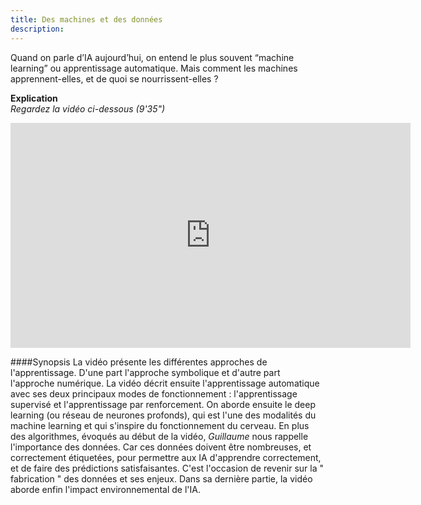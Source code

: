 ```yaml
---
title: Des machines et des données
description:
---
```


Quand on parle d’IA aujourd’hui, on entend le plus souvent “machine learning” ou apprentissage automatique. Mais comment les machines apprennent-elles, et de quoi se nourrissent-elles ?

**Explication**  
_Regardez la vidéo ci-dessous (9'35")_

<center><iframe width="640" height="360" src="https://www.youtube.com/embed/XD6fvv7ldA8?rel=0&showinfo=0&cc_load_policy=1&hl=fr&modestbranding=1" frameborder="0" allowfullscreen></iframe></center>

####Synopsis
La vidéo présente les différentes approches de l'apprentissage. D'une part l'approche symbolique et d'autre part l'approche numérique.
La vidéo décrit ensuite l'apprentissage automatique avec ses deux principaux modes de fonctionnement : l'apprentissage supervisé et l'apprentissage par renforcement. On aborde ensuite le deep learning (ou réseau de neurones profonds), qui est l'une des modalités du machine learning et qui s'inspire du fonctionnement du cerveau.
En plus des algorithmes, évoqués au début de la vidéo, _Guillaume_ nous rappelle l'importance des données. Car ces données doivent être nombreuses, et correctement étiquetées, pour permettre aux IA d'apprendre correctement, et de faire des prédictions satisfaisantes. C'est l'occasion de revenir sur la " fabrication " des données et ses enjeux.
Dans sa dernière partie, la vidéo aborde enfin l'impact environnemental de l'IA.
